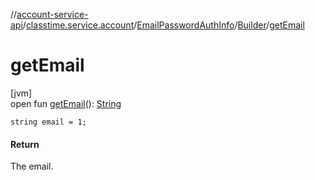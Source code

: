 //[account-service-api](../../../../index.md)/[classtime.service.account](../../index.md)/[EmailPasswordAuthInfo](../index.md)/[Builder](index.md)/[getEmail](get-email.md)

# getEmail

[jvm]\
open fun [getEmail](get-email.md)(): [String](https://docs.oracle.com/javase/8/docs/api/java/lang/String.html)

`string email = 1;`

#### Return

The email.
